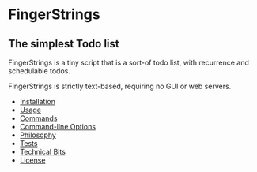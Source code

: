 # FingerStrings
## The simplest Todo list

FingerStrings is a tiny script that is a sort-of todo list, with recurrence and schedulable todos.

FingerStrings is strictly text-based, requiring no GUI or web servers.

 * [Installation](#installation)
 * [Usage](#usage)
 * [Commands](#commands)
 * [Command-line Options](#command-line-options)
 * [Philosophy](#philosophy)
 * [Tests](#tests)
 * [Technical Bits](#technical-bits)
 * [License](#license)


